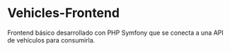 # Vehicles-Frontend
Frontend básico desarrollado con PHP Symfony que se conecta a una API de vehículos para consumirla.

